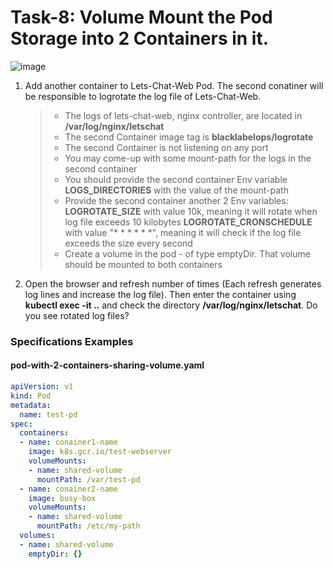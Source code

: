 # Task-8: Volume Mount the Pod Storage into 2 Containers in it.
![image](https://user-images.githubusercontent.com/34754379/118402169-6d862680-b671-11eb-94d3-3a665989a257.png)
1. Add another container to Lets-Chat-Web Pod. The second conatiner will be 
   responsible to logrotate the log file of Lets-Chat-Web.
   > * The logs of lets-chat-web, nginx controller, are located in **/var/log/nginx/letschat**
   > * The second Container image tag is **blacklabelops/logrotate**
   > * The second Container is not listening on any port
   > * You may come-up with some mount-path for the logs in the second container
   > * You should provide the second container Env variable **LOGS_DIRECTORIES** with the value of the mount-path
   > * Provide the second container another 2 Env variables:
       **LOGROTATE_SIZE** with value 10k, meaning it will rotate when log file exceeds 10 kilobytes
       **LOGROTATE_CRONSCHEDULE** with value "* * * * * *", meaning it will check if the log file exceeds the size every second
   > * Create a volume in the pod - of type emptyDir. That volume should be mounted to both containers
2. Open the browser and refresh number of times (Each refresh generates log lines and increase the log file). Then enter the container using **kubectl exec -it ..** and check the directory **/var/log/nginx/letschat**. Do you see rotated log files?
  
### Specifications Examples
#### pod-with-2-containers-sharing-volume.yaml
```yaml
apiVersion: v1
kind: Pod
metadata:
  name: test-pd
spec:
  containers:
  - name: conainer1-name
    image: k8s.gcr.io/test-webserver
    volumeMounts:
    - name: shared-volume
      mountPath: /var/test-pd
  - name: conainer2-name
    image: busy-box
    volumeMounts:
    - name: shared-volume
      mountPath: /etc/my-path
  volumes:
  - name: shared-volume
    emptyDir: {}
```
